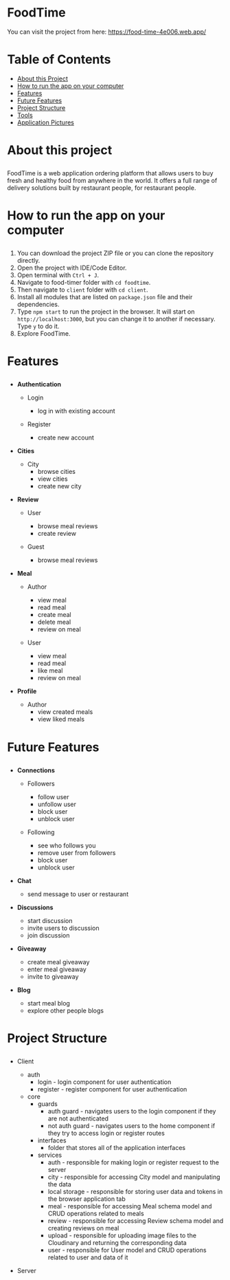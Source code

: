 # FoodTime

You can visit the project from here: https://food-time-4e006.web.app/

# Table of Contents
  - <a href="#about">About this Project</a>
  - <a href="#how-to-run">How to run the app on your computer</a>
  - <a href="#features">Features</a>
  - <a href="#future-features">Future Features</a>
  - <a href="#project-structure">Project Structure</a>
  - <a href="#tools">Tools</a>
  - <a href="#application-pictures">Application Pictures</a>

# <p id="about">About this project</p>

FoodTime is a web application ordering platform that allows users to buy fresh and healthy food from anywhere in the world. It offers a full range of delivery solutions built by restaurant people, for restaurant people.

# <p id="how-to-run">How to run the app on your computer</p>

1. You can download the project ZIP file or you can clone the repository directly.
2. Open the project with IDE/Code Editor.
3. Open terminal with `Ctrl + J`.
4. Navigate to food-timer folder with `cd foodtime`.
4. Then navigate to `client` folder with `cd client`.
5. Install all modules that are listed on `package.json` file and their dependencies.
6. Type `npm start` to run the project in the browser. It will start on `http://localhost:3000`, but you can change it to another if necessary. Type `y` to do it.
7. Explore FoodTime.

# <p id="features">Features</p>

- <strong>Authentication</strong>
  - Login
    - log in with existing account
     
  - Register
    - create new account

- <strong>Cities</strong>
  - City
    - browse cities
    - view cities
    - create new city

- <strong>Review</strong>
  - User
    - browse meal reviews
    - create review
  
  - Guest 
    - browse meal reviews

- <strong>Meal</strong>
  - Author
    - view meal
    - read meal
    - create meal 
    - delete meal 
    - review on meal  
  
  - User
    - view meal
    - read meal
    - like meal 
    - review on meal

- <strong>Profile</strong>
  - Author
    - view created meals
    - view liked meals

# <p id="future-features">Future Features</p>

- <strong>Connections</strong>
  - Followers
    - follow user
    - unfollow user
    - block user
    - unblock user
    
  - Following
    - see who follows you
    - remove user from followers
    - block user 
    - unblock user

- <strong>Chat</strong>
  - send message to user or restaurant
  
- <strong>Discussions</strong>
  - start discussion
  - invite users to discussion
  - join discussion
  
- <strong>Giveaway</strong>
  - create meal giveaway
  - enter meal giveaway
  - invite to giveaway

- <strong>Blog</strong>
  - start meal blog
  - explore other people blogs

# <p id="project-structure">Project Structure</p>
  - Client
    - auth
      - login - login component for user authentication
      - register - register component for user authentication
    - core
      - guards
        - auth guard - navigates users to the login component if they are not authenticated 
        - not auth guard - navigates users to the home component if they try to access login or register routes
      - interfaces
        - folder that stores all of the application interfaces
      - services 
        - auth - responsible for making login or register request to the server
        - city - responsible for accessing City model and manipulating the data
        - local storage - responsible for storing user data and tokens in the browser application tab
        - meal - responsible for accessing Meal schema model and CRUD operations related to meals
        - review - responsible for accessing Review schema model and creating reviews on meal
        - upload - responsible for uploading image files to the Cloudinary and returning the corresponding data
        - user - responsible for User model and CRUD operations related to user and data of it
      
      
      
      
      
  - Server













